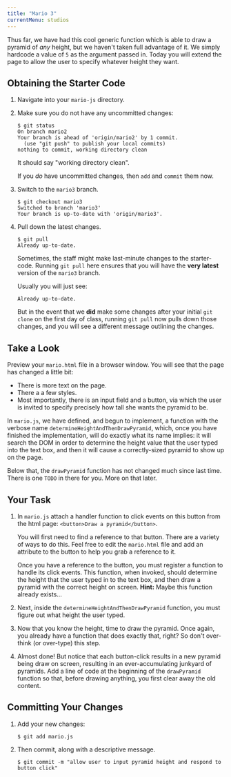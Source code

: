 ```yaml
---
title: "Mario 3"
currentMenu: studios
---
```


Thus far, we have had this cool generic function which is able to draw a pyramid of *any* height, but we haven't taken full advantage of it. We simply hardcode a value of `5` as the argument passed in. Today you will extend the page to allow the user to specify whatever height they want.

## Obtaining the Starter Code

1. Navigate into your `mario-js` directory.

2. Make sure you do not have any uncommitted changes:

    ```nohighlight
    $ git status
    On branch mario2
    Your branch is ahead of 'origin/mario2' by 1 commit.
      (use "git push" to publish your local commits)
    nothing to commit, working directory clean
    ```
    It should say "working directory clean".

    If you *do* have uncommitted changes, then `add` and `commit` them now.

3. Switch to the `mario3` branch.

    ```nohighlight
    $ git checkout mario3
    Switched to branch 'mario3'
    Your branch is up-to-date with 'origin/mario3'.
    ```

4. Pull down the latest changes.

    ```nohighlight
    $ git pull
    Already up-to-date.
    ```

    Sometimes, the staff might make last-minute changes to the starter-code. Running `git pull` here ensures that you will have the **very latest** version of the `mario3` branch.

    Usually you will just see:

    ```nohighlight
    Already up-to-date.
    ```

    But in the event that we **did** make some changes after your initial `git clone` on the first day of class, running `git pull` now pulls down those changes, and you will see a different message outlining the changes.


## Take a Look

Preview your `mario.html` file in a browser window. You will see that the page has changed a little bit:

- There is more text on the page.
- There a a few styles.
- Most importantly, there is an input field and a button, via which the user is invited to specify precisely how tall she wants the pyramid to be.

In `mario.js`, we have defined, and begun to implement, a function with the verbose name `determineHeightAndThenDrawPyramid`, which, once you have finished the implementation, will do exactly what its name implies: it will search the DOM in order to determine the height value that the user typed into the text box, and then it will cause a correctly-sized pyramid to show up on the page.

Below that, the `drawPyramid` function has not changed much since last time. There is one `TODO` in there for you. More on that later.


## Your Task

1. In `mario.js` attach a handler function to click events on this button from the html page: `<button>Draw a pyramid</button>`.

    You will first need to find a reference to that button. There are a variety of ways to do this. Feel free to edit the `mario.html` file and add an attribute to the button to help you grab a reference to it.

    Once you have a reference to the button, you must register a function to handle its click events. This function, when invoked, should determine the height that the user typed in to the text box, and then draw a pyramid with the correct height on screen. **Hint:** Maybe this function already exists...

2. Next, inside the `determineHeightAndThenDrawPyramid` function, you must figure out what height the user typed.

3. Now that you know the height, time to draw the pyramid. Once again, you already have a function that does exactly that, right? So don't over-think (or over-type) this step.

4. Almost done! But notice that each button-click results in a new pyramid being draw on screen, resulting in an ever-accumulating junkyard of pyramids. Add a line of code at the beginning of the `drawPyramid` function so that, before drawing anything, you first clear away the old content.

## Committing Your Changes

1. Add your new changes:

    ```nohighlight
    $ git add mario.js
    ```

2. Then commit, along with a descriptive message.

    ```nohighlight
    $ git commit -m "allow user to input pyramid height and respond to button click"
    ```
